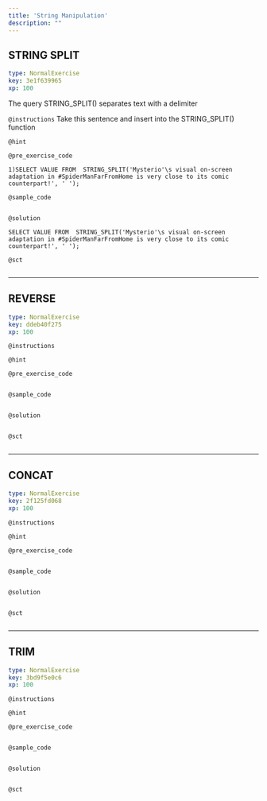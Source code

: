 ```yaml
---
title: 'String Manipulation'
description: ""
---
```


## STRING SPLIT

```yaml
type: NormalExercise
key: 3e1f639965
xp: 100
```

The query STRING_SPLIT() separates text with a delimiter

`@instructions`
Take this sentence and insert into the STRING_SPLIT() function

`@hint`


`@pre_exercise_code`
```{r}
1)SELECT VALUE FROM  STRING_SPLIT('Mysterio'\s visual on-screen adaptation in #SpiderManFarFromHome is very close to its comic counterpart!', ' ');
```

`@sample_code`
```{r}

```

`@solution`
```{r}
SELECT VALUE FROM  STRING_SPLIT('Mysterio'\s visual on-screen adaptation in #SpiderManFarFromHome is very close to its comic counterpart!', ' ');
```

`@sct`
```{r}

```

---

## REVERSE

```yaml
type: NormalExercise
key: ddeb40f275
xp: 100
```



`@instructions`


`@hint`


`@pre_exercise_code`
```{r}

```

`@sample_code`
```{r}

```

`@solution`
```{r}

```

`@sct`
```{r}

```

---

## CONCAT

```yaml
type: NormalExercise
key: 2f125fd068
xp: 100
```



`@instructions`


`@hint`


`@pre_exercise_code`
```{r}

```

`@sample_code`
```{r}

```

`@solution`
```{r}

```

`@sct`
```{r}

```

---

## TRIM

```yaml
type: NormalExercise
key: 3bd9f5e0c6
xp: 100
```



`@instructions`


`@hint`


`@pre_exercise_code`
```{r}

```

`@sample_code`
```{r}

```

`@solution`
```{r}

```

`@sct`
```{r}

```
